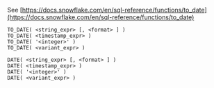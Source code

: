See [https://docs.snowflake.com/en/sql-reference/functions/to_date](https://docs.snowflake.com/en/sql-reference/functions/to_date)
```
TO_DATE( <string_expr> [, <format> ] )
TO_DATE( <timestamp_expr> )
TO_DATE( '<integer>' )
TO_DATE( <variant_expr> )

DATE( <string_expr> [, <format> ] )
DATE( <timestamp_expr> )
DATE( '<integer>' )
DATE( <variant_expr> )
```
